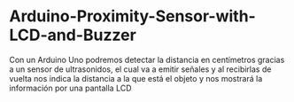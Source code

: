 # Arduino-Proximity-Sensor-with-LCD-and-Buzzer
Con un Arduino Uno podremos detectar la distancia en centímetros gracias a un sensor de ultrasonidos, el cual va a emitir señales y al recibirlas de vuelta nos indica la distancia a la que está el objeto y nos mostrará la información por una pantalla LCD

